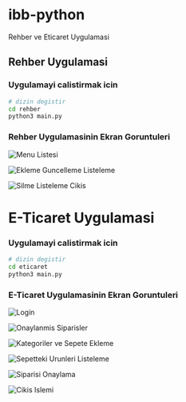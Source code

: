 # ibb-python
Rehber ve Eticaret Uygulamasi

## Rehber Uygulamasi 

### Uygulamayi calistirmak icin

```bash
# dizin degistir
cd rehber
python3 main.py
```

### Rehber Uygulamasinin Ekran Goruntuleri

![](https://raw.githubusercontent.com/hasretvatandas/ibb-python/main/rehber/images/1.menu.png "Menu Listesi")

![](https://raw.githubusercontent.com/hasretvatandas/ibb-python/main/rehber/images/2.eklemeguncelleme.png "Ekleme Guncelleme Listeleme")

![](https://raw.githubusercontent.com/hasretvatandas/ibb-python/main/rehber/images/3.%20silmelisteleme.png "Silme Listeleme Cikis")


# E-Ticaret Uygulamasi 

### Uygulamayi calistirmak icin

```bash
# dizin degistir
cd eticaret
python3 main.py
```

### E-Ticaret Uygulamasinin Ekran Goruntuleri

![](https://raw.githubusercontent.com/hasretvatandas/ibb-python/main/eticaret/images/1.login.png "Login")

![](https://raw.githubusercontent.com/hasretvatandas/ibb-python/main/eticaret/images/2.%20OnaylanmisSiparisler.png "Onaylanmis Siparisler")

![](https://raw.githubusercontent.com/hasretvatandas/ibb-python/main/eticaret/images/3.%20KategoriVeSepeteEkleme.png "Kategoriler ve Sepete Ekleme")

![](https://raw.githubusercontent.com/hasretvatandas/ibb-python/main/eticaret/images/4.%20SepetiListele.png "Sepetteki Urunleri Listeleme")

![](https://raw.githubusercontent.com/hasretvatandas/ibb-python/main/eticaret/images/5.%20SiparisiOnayla.png "Siparisi Onaylama")

![](https://raw.githubusercontent.com/hasretvatandas/ibb-python/main/eticaret/images/6.%20CikisYap.png "Cikis Islemi")
